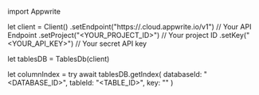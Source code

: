 import Appwrite

let client = Client()
    .setEndpoint("https://<REGION>.cloud.appwrite.io/v1") // Your API Endpoint
    .setProject("<YOUR_PROJECT_ID>") // Your project ID
    .setKey("<YOUR_API_KEY>") // Your secret API key

let tablesDB = TablesDb(client)

let columnIndex = try await tablesDB.getIndex(
    databaseId: "<DATABASE_ID>",
    tableId: "<TABLE_ID>",
    key: ""
)

